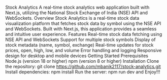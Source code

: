 Stock Analytics A real-time stock analytics web application built with Next.js, utilizing the National Stock Exchange of India (NSE) API and WebSockets. Overview Stock Analytics is a real-time stock data visualization platform that fetches stock data by symbol using the NSE API and WebSockets. Built with Next.js, this application provides a seamless and intuitive user experience. Features Real-time stock data fetching using NSE API and WebSockets Support for multiple stock symbols Display of stock metadata (name, symbol, exchange) Real-time updates for stock prices, open, high, low, and volume Error handling and logging Responsive design for desktop and mobile devices Getting Started Prerequisites Node.js (version 18 or higher) npm (version 8 or higher) Installation Clone the repository: git clone https://github.com/mbanik2117/stock-analytics.git Install dependencies: npm install Run the server: npm run dev and Enjoy!!!
